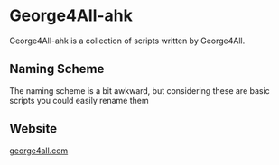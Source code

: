 # George4All-ahk

George4All-ahk is a collection of scripts written by George4All.

## Naming Scheme
The naming scheme is a bit awkward, but considering these are basic scripts you could easily rename them

## Website

[george4all.com](https://george4all.com)